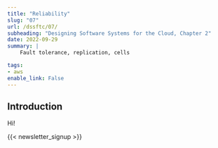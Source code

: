 ```yaml
---
title: "Reliability"
slug: "07"
url: /dssftc/07/
subheading: "Designing Software Systems for the Cloud, Chapter 2"
date: 2022-09-29
summary: |
    Fault tolerance, replication, cells

tags:
- aws
enable_link: False
---
```


## Introduction

Hi!

{{< newsletter_signup >}}